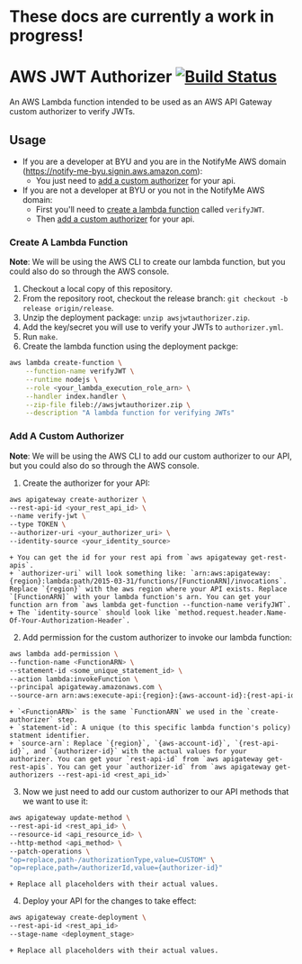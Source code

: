 # These docs are currently a work in progress!

# AWS JWT Authorizer [![Build Status](https://circleci.com/gh/byu-oit-appdev/aws-jwt-auth.svg?style=shield)](https://circleci.com/gh/byu-oit-appdev/aws-jwt-auth)

An AWS Lambda function intended to be used as an AWS API Gateway custom authorizer to verify JWTs.

## Usage

- If you are a developer at BYU and you are in the NotifyMe AWS domain (https://notify-me-byu.signin.aws.amazon.com):
    + You just need to [add a custom authorizer](#add-a-custom-authorizer) for your api.
- If you are not a developer at BYU or you not in the NotifyMe AWS domain:
    + First you'll need to [create a lambda function](#create-a-lambda-function) called `verifyJWT`.
    + Then [add a custom authorizer](#add-a-custom-authorizer) for your api.

### Create A Lambda Function

**Note**: We will be using the AWS CLI to create our lambda function, but you could also do so through the AWS console.

1. Checkout a local copy of this repository.
2. From the repository root, checkout the release branch: `git checkout -b release origin/release`.
3. Unzip the deployment package: `unzip awsjwtauthorizer.zip`.
4. Add the key/secret you will use to verify your JWTs to `authorizer.yml`.
5. Run `make`.
6. Create the lambda function using the deployment packge:
```bash
aws lambda create-function \
    --function-name verifyJWT \
    --runtime nodejs \
    --role <your_lambda_execution_role_arn> \
    --handler index.handler \
    --zip-file fileb://awsjwtauthorizer.zip \
    --description "A lambda function for verifying JWTs"
```

### Add A Custom Authorizer

**Note**: We will be using the AWS CLI to add our custom authorizer to our API, but you could also do so through the AWS console.

1. Create the authorizer for your API:
```bash
aws apigateway create-authorizer \
--rest-api-id <your_rest_api_id> \
--name verify-jwt \
--type TOKEN \
--authorizer-uri <your_authorizer_uri> \
--identity-source <your_identity_source>
```

    + You can get the id for your rest api from `aws apigateway get-rest-apis`.
    + `authorizer-uri` will look something like: `arn:aws:apigateway:{region}:lambda:path/2015-03-31/functions/[FunctionARN]/invocations`. Replace `{region}` with the aws region where your API exists. Replace `[FunctionARN]` with your lambda function's arn. You can get your function arn from `aws lambda get-function --function-name verifyJWT`.
    + The `identity-source` should look like `method.request.header.Name-Of-Your-Authorization-Header`.
2. Add permission for the custom authorizer to invoke our lambda function:
```bash
aws lambda add-permission \
--function-name <FunctionARN> \
--statement-id <some_unique_statement_id> \
--action lambda:invokeFunction \
--principal apigateway.amazonaws.com \
--source-arn arn:aws:execute-api:{region}:{aws-account-id}:{rest-api-id}/authorizers/{authorizer-id}
```

    + `<FunctionARN>` is the same `FunctionARN` we used in the `create-authorizer` step.
    + `statement-id`: A unique (to this specific lambda function's policy) statment identifier.
    + `source-arn`: Replace `{region}`, `{aws-account-id}`, `{rest-api-id}`, and `{authorizer-id}` with the actual values for your authorizer. You can get your `rest-api-id` from `aws apigateway get-rest-apis`. You can get your `authorizer-id` from `aws apigateway get-authorizers --rest-api-id <rest_api_id>`
3. Now we just need to add our custom authorizer to our API methods that we want to use it:
```bash
aws apigateway update-method \
--rest-api-id <rest_api_id> \
--resource-id <api_resource_id> \
--http-method <api_method> \
--patch-operations \
"op=replace,path-/authorizationType,value=CUSTOM" \
"op=replace,path=/authorizerId,value={authorizer-id}"
```

    + Replace all placeholders with their actual values.
4. Deploy your API for the changes to take effect:
```bash
aws apigateway create-deployment \
--rest-api-id <rest_api_id>
--stage-name <deployment_stage>
```

    + Replace all placeholders with their actual values.
